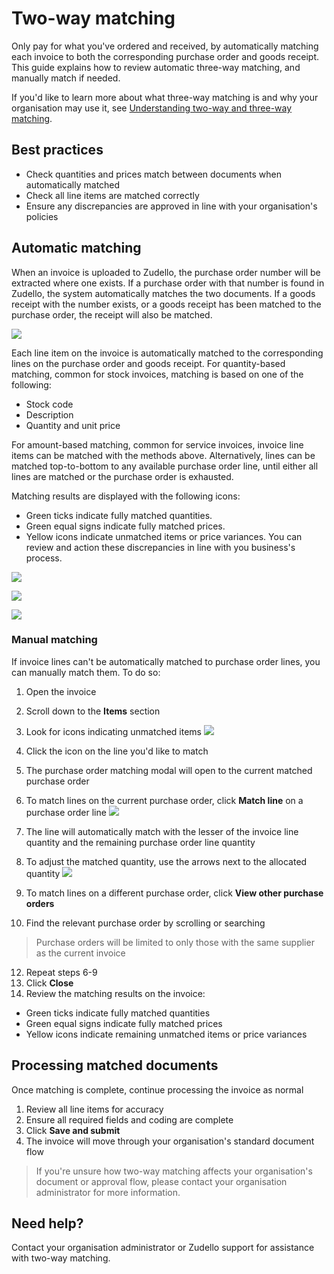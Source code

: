 # Two-way matching

Only pay for what you've ordered and received, by automatically matching each invoice to both the corresponding purchase order and goods receipt. This guide explains how to review automatic three-way matching, and manually match if needed.

If you'd like to learn more about what three-way matching is and why your organisation may use it, see [Understanding two-way and three-way matching](understanding-two-way-and-three-way-matching.md).
## Best practices

- Check quantities and prices match between documents when automatically matched
- Check all line items are matched correctly
- Ensure any discrepancies are approved in line with your organisation's policies

## Automatic matching

When an invoice is uploaded to Zudello, the purchase order number will be extracted where one exists. If a purchase order with that number is found in Zudello, the system automatically matches the two documents. If a goods receipt with the number exists, or a goods receipt has been matched to the purchase order, the receipt will also be matched.

![](../images/CleanShot%202025-03-07%20at%2007.54.32@2x.png)

Each line item on the invoice is automatically matched to the corresponding lines on the purchase order and goods receipt. For quantity-based matching, common for stock invoices, matching is based on one of the following:
- Stock code
- Description
- Quantity and unit price

For amount-based matching, common for service invoices, invoice line items can be matched with the methods above. Alternatively, lines can be matched top-to-bottom to any available purchase order line, until either all lines are matched or the purchase order is exhausted.

Matching results are displayed with the following icons:
   - Green ticks indicate fully matched quantities.
   - Green equal signs indicate fully matched prices.
   - Yellow icons indicate unmatched items or price variances. You can review and action these discrepancies in line with you business's process.

![](../images/CleanShot%202025-03-07%20at%2007.25.09@2x.png)

![](../images/CleanShot%202025-03-07%20at%2007.27.02@2x.png)

![](../images/CleanShot%202025-03-07%20at%2007.30.00@2x.png)

### Manual matching

If invoice lines can't be automatically matched to purchase order lines, you can manually match them. To do so:

1. Open the invoice
2. Scroll down to the **Items** section
3. Look for icons indicating unmatched items
   ![](../images/CleanShot%202025-03-07%20at%2007.36.11@2x.png)
   
4. Click the icon on the line you'd like to match
5. The purchase order matching modal will open to the current matched purchase order
6. To match lines on the current purchase order, click **Match line** on a purchase order line
   ![](../images/CleanShot%202025-03-07%20at%2007.39.36@2x.png)
   
7. The line will automatically match with the lesser of the invoice line quantity and the remaining purchase order line quantity
8. To adjust the matched quantity, use the arrows next to the allocated quantity
   ![](../images/CleanShot%202025-03-07%20at%2007.42.50@2x.png)
   
10. To match lines on a different purchase order, click **View other purchase orders**
11. Find the relevant purchase order by scrolling or searching
 > Purchase orders will be limited to only those with the same supplier as the current invoice
12. Repeat steps 6-9
13. Click **Close**
14. Review the matching results on the invoice:
   - Green ticks indicate fully matched quantities
   - Green equal signs indicate fully matched prices
   - Yellow icons indicate remaining unmatched items or price variances

## Processing matched documents

Once matching is complete, continue processing the invoice as normal

1. Review all line items for accuracy
2. Ensure all required fields and coding are complete
3. Click **Save and submit**
4. The invoice will move through your organisation's standard document flow
   
> If you're unsure how two-way matching affects your organisation's document or approval flow, please contact your organisation administrator for more information. 

## Need help?

Contact your organisation administrator or Zudello support for assistance with two-way matching.